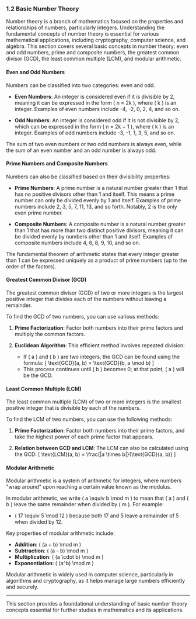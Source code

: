 ### 1.2 Basic Number Theory

Number theory is a branch of mathematics focused on the properties and relationships of numbers, particularly integers. Understanding the fundamental concepts of number theory is essential for various mathematical applications, including cryptography, computer science, and algebra. This section covers several basic concepts in number theory: even and odd numbers, prime and composite numbers, the greatest common divisor (GCD), the least common multiple (LCM), and modular arithmetic.

#### Even and Odd Numbers

Numbers can be classified into two categories: even and odd. 

- **Even Numbers**: An integer is considered even if it is divisible by 2, meaning it can be expressed in the form \( n = 2k \), where \( k \) is an integer. Examples of even numbers include -4, -2, 0, 2, 4, and so on.

- **Odd Numbers**: An integer is considered odd if it is not divisible by 2, which can be expressed in the form \( n = 2k + 1 \), where \( k \) is an integer. Examples of odd numbers include -3, -1, 1, 3, 5, and so on.

The sum of two even numbers or two odd numbers is always even, while the sum of an even number and an odd number is always odd.

#### Prime Numbers and Composite Numbers

Numbers can also be classified based on their divisibility properties:

- **Prime Numbers**: A prime number is a natural number greater than 1 that has no positive divisors other than 1 and itself. This means a prime number can only be divided evenly by 1 and itself. Examples of prime numbers include 2, 3, 5, 7, 11, 13, and so forth. Notably, 2 is the only even prime number.

- **Composite Numbers**: A composite number is a natural number greater than 1 that has more than two distinct positive divisors, meaning it can be divided evenly by numbers other than 1 and itself. Examples of composite numbers include 4, 6, 8, 9, 10, and so on.

The fundamental theorem of arithmetic states that every integer greater than 1 can be expressed uniquely as a product of prime numbers (up to the order of the factors).

#### Greatest Common Divisor (GCD)

The greatest common divisor (GCD) of two or more integers is the largest positive integer that divides each of the numbers without leaving a remainder. 

To find the GCD of two numbers, you can use various methods:

1. **Prime Factorization**: Factor both numbers into their prime factors and multiply the common factors.

2. **Euclidean Algorithm**: This efficient method involves repeated division:
   - If \( a \) and \( b \) are two integers, the GCD can be found using the formula:
     \[
     \text{GCD}(a, b) = \text{GCD}(b, a \mod b)
     \]
   - This process continues until \( b \) becomes 0; at that point, \( a \) will be the GCD.

#### Least Common Multiple (LCM)

The least common multiple (LCM) of two or more integers is the smallest positive integer that is divisible by each of the numbers.

To find the LCM of two numbers, you can use the following methods:

1. **Prime Factorization**: Factor both numbers into their prime factors, and take the highest power of each prime factor that appears.

2. **Relation between GCD and LCM**: The LCM can also be calculated using the GCD:
   \[
   \text{LCM}(a, b) = \frac{|a \times b|}{\text{GCD}(a, b)}
   \]

#### Modular Arithmetic

Modular arithmetic is a system of arithmetic for integers, where numbers "wrap around" upon reaching a certain value known as the modulus. 

In modular arithmetic, we write \( a \equiv b \mod m \) to mean that \( a \) and \( b \) leave the same remainder when divided by \( m \). For example:

- \( 17 \equiv 5 \mod 12 \) because both 17 and 5 leave a remainder of 5 when divided by 12.

Key properties of modular arithmetic include:

- **Addition**: \( (a + b) \mod m \)
- **Subtraction**: \( (a - b) \mod m \)
- **Multiplication**: \( (a \cdot b) \mod m \)
- **Exponentiation**: \( (a^b) \mod m \)

Modular arithmetic is widely used in computer science, particularly in algorithms and cryptography, as it helps manage large numbers efficiently and securely.

---

This section provides a foundational understanding of basic number theory concepts essential for further studies in mathematics and its applications.
